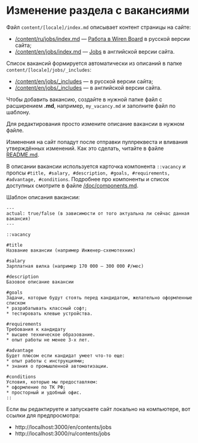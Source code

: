 # Изменение раздела с вакансиями

Файл `content/[locale]/index.md` описывает контент страницы на сайте:
* [/content/ru/jobs/index.md](/content/ru/jobs/index.md) — [Работа в Wiren Board](https://wirenboard.com/ru/contents/jobs/) в русской версии сайта;
* [/content/en/jobs/index.md](/content/en/jobs/index.md) — [Jobs](https://wirenboard.com/en/contents/jobs/) в английской версии сайта. 

Список вакансий формируется автоматически из описаний в папке `content/[locale]/jobs/_includes`:
* [/content/en/jobs/_includes](/content/ru/jobs/_includes) — в русской версии сайта;
* [/content/en/jobs/_includes](/content/en/jobs/_includes) — в английской версии сайта. 

Чтобы добавить вакансию, создайте в нужной папке файл с расширением **.md**, например, `my_vacancy.md` и заполните файл по шаблону.

Для редактирования просто измените описание вакансии в нужном файле.

Изменения на сайт попадут после отправки пуллреквеста и вливания утверждённых изменений. Как это сделать, читайте в файле [README.md](/README.md).

В описании вакансии используется карточка компонента `::vacancy` и пропсы `#title, #salary, #description, #goals, #requirements, #advantage, #conditions`. Подробнее про компоненты и список доступных смотрите в файле [/doc/components.md](/doc/components.md).

Шаблон описания вакансии:
```
---
actual: true/false (в зависимости от того актуальна ли сейчас данная вакансия)
---

::vacancy

#title
Название вакансии (например Инженер-схемотехник)

#salary
Зарплатная вилка (например 170 000 — 300 000 ₽/мес)

#description
Базовое описание вакансии

#goals
Задачи, которые будут стоять перед кандидатом, желательно оформленные списком
* разрабатывать классный софт;
* тестировать клевые устройства.

#requirements
Требования к кандидату
* высшее техническое образование.
* опыт работы не менее 3-х лет.

#advantage
Будет плюсом если кандидат умеет что-то еще:
* опыт работы с инструкциями;
* знания о промышленной автоматизации.

#conditions
Условия, которые мы предоставляем:
* оформление по ТК РФ;
* просторный и удобный офис.
::
```
Если вы редактируете и запускаете сайт локально на компьютере, вот ссылки для предпросмотра:
* http://localhost:3000/en/contents/jobs
* http://localhost:3000/ru/contents/jobs
